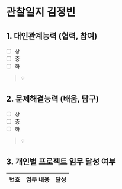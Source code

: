 # 관찰일지 김정빈
## 1. 대인관계능력 (협력, 참여)

- [ ] 상
- [ ] 중
- [ ] 하

> 💡 

## 2. 문제해결능력 (배움, 탐구)

- [ ] 상
- [ ] 중
- [ ] 하

> 💡 

## 3. 개인별 프로젝트 임무 달성 여부

| 번호  | 임무 내용           | 달성  |
| --- | --------------- | --- |

